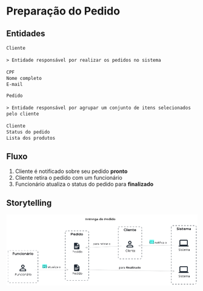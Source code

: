 # Preparação do Pedido

## Entidades

```
Cliente

> Entidade responsável por realizar os pedidos no sistema

CPF
Nome completo
E-mail
```

```
Pedido

> Entidade responsável por agrupar um conjunto de itens selecionados pelo cliente

Cliente
Status do pedido
Lista dos produtos
```

## Fluxo

1. Cliente é notificado sobre seu pedido **pronto**
2. Cliente retira o pedido com um funcionário
3. Funcionário atualiza o status do pedido para **finalizado**

## Storytelling

![fluxo_storytelling](./entrega_pedido.png)